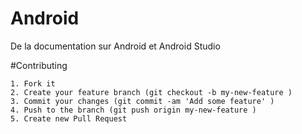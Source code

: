 # Android
De la documentation sur Android et Android Studio

#Contributing

    1. Fork it
    2. Create your feature branch (git checkout -b my-new-feature )
    3. Commit your changes (git commit -am 'Add some feature' )
    4. Push to the branch (git push origin my-new-feature )
    5. Create new Pull Request
